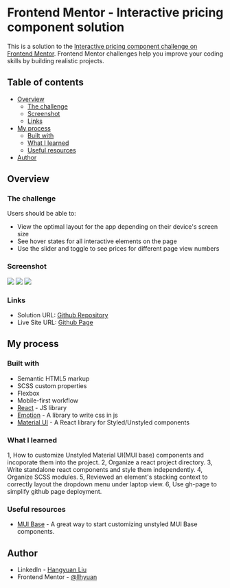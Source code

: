 # Frontend Mentor - Interactive pricing component solution

This is a solution to the [Interactive pricing component challenge on Frontend Mentor](https://www.frontendmentor.io/challenges/interactive-pricing-component-t0m8PIyY8). Frontend Mentor challenges help you improve your coding skills by building realistic projects. 

## Table of contents

- [Overview](#overview)
  - [The challenge](#the-challenge)
  - [Screenshot](#screenshot)
  - [Links](#links)
- [My process](#my-process)
  - [Built with](#built-with)
  - [What I learned](#what-i-learned)
  - [Useful resources](#useful-resources)
- [Author](#author)


## Overview

### The challenge

Users should be able to:

- View the optimal layout for the app depending on their device's screen size
- See hover states for all interactive elements on the page
- Use the slider and toggle to see prices for different page view numbers

### Screenshot

![](./screenshot.jpg)
![](./screenshot.jpg)
![](./screenshot.jpg)


### Links

- Solution URL: [Github Repository](https://github.com/llhyuan/Pricing-component)
- Live Site URL: [Github Page](https://your-live-site-url.com)

## My process

### Built with

- Semantic HTML5 markup
- SCSS custom properties
- Flexbox
- Mobile-first workflow
- [React](https://reactjs.org/) - JS library
- [Emotion](https://emotion.sh/docs/introduction) - A library to write css in js 
- [Material UI](https://mui.com/) - A React library for Styled/Unstyled components 


### What I learned

1, How to customize Unstyled Material UI(MUI base) components and incoporate them into the project.
2, Organize a react project directory.
3, Write standalone react components and style them independently. 
4, Organize SCSS modules. 
5, Reviewed an element's stacking context to correctly layout the dropdown menu under laptop view.
6, Use gh-page to simplify github page deployment. 


### Useful resources

- [MUI Base](https://mui.com/base/getting-started/overview/) - A great way to start customizing unstyled MUI Base components.


## Author

- LinkedIn - [Hangyuan Liu](www.linkedin.com/in/hangyuan-liu-a9282718b)
- Frontend Mentor - [@llhyuan](https://www.frontendmentor.io/profile/llhyuan) 

